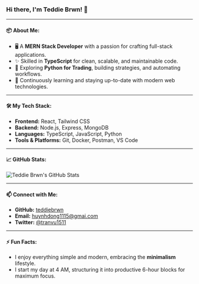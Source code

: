 ### Hi there, I'm Teddie Brwn! 👋

---

#### 📦 About Me:
- 🖥️ A **MERN Stack Developer** with a passion for crafting full-stack applications.
- ✨ Skilled in **TypeScript** for clean, scalable, and maintainable code.
- 🧪 Exploring **Python for Trading**, building strategies, and automating workflows.
- 🚀 Continuously learning and staying up-to-date with modern web technologies.

***

#### 🛠️ My Tech Stack:
- **Frontend:** React, Tailwind CSS
- **Backend:** Node.js, Express, MongoDB
- **Languages:** TypeScript, JavaScript, Python
- **Tools & Platforms:** Git, Docker, Postman, VS Code

***

#### 📈 GitHub Stats:
![Teddie Brwn's GitHub Stats](https://github-readme-stats.vercel.app/api?username=teddiebrwn&show_icons=true&theme=swift)

***

#### 📫 Connect with Me:
- **GitHub:** [teddiebrwn](https://github.com/teddiebrwn)
- **Email:** [huynhdong1115@gmai.com](mailto:huynhdong1115@gmail.com)
- **Twitter:** [@tranvu1511](https://x.com/tranvu1511?s=21)
  
***

#### ⚡ Fun Facts:
- I enjoy everything simple and modern, embracing the **minimalism** lifestyle.
- I start my day at 4 AM, structuring it into productive 6-hour blocks for maximum focus.
